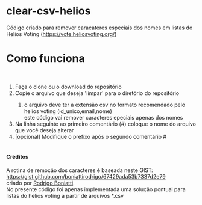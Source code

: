# clear-csv-helios
Código criado para remover caracateres especiais dos nomes em listas do Helios Voting (https://vote.heliosvoting.org/)

# Como funciona 
<br>
<ol>
<li>Faça o clone ou o download do repositório </li>
<li>Copie o arquivo que deseja 'limpar' para o diretório do repositório </li> 
        <ol><li>o arquivo deve ter a extensão csv no formato recomendado pelo helios voting (id_unico,email,nome) <br>
                este código vai remover caracteres epeciais apenas dos nomes  </li></ol>
<li>Na linha seguinte ao primeiro comentário (#) coloque o nome do arquivo que você deseja alterar </li>
<li>[opcional] Modifique o prefixo após o segundo comentário # </li><br>
</ol>
            
<h4>Créditos</h4>

A rotina de remoção dos caracteres é baseada neste GIST: https://gist.github.com/boniattirodrigo/67429ada53b7337d2e79 <br> 
criado por <a href="https://gist.github.com/boniattirodrigo">Rodrigo Boniatti</a>. <br>
No presente código foi apenas implementada uma solução pontual para listas do helios voting a partir de arquivos *.csv
